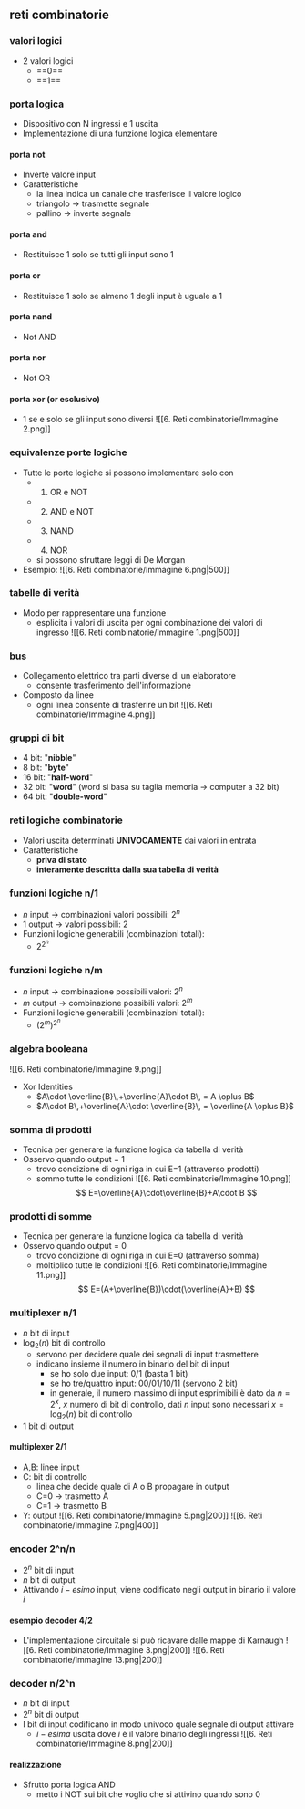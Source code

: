 ## reti combinatorie
### valori logici
- 2 valori logici
	- ==0==
	- ==1==
### porta logica
- Dispositivo con N ingressi e 1 uscita
- Implementazione di una funzione logica elementare
#### porta not
- Inverte valore input
- Caratteristiche
	- la linea indica un canale che trasferisce il valore logico
	- triangolo -> trasmette segnale
	- pallino -> inverte segnale
#### porta and
- Restituisce 1 solo se tutti gli input sono 1
#### porta or
- Restituisce 1 solo se almeno 1 degli input è uguale a 1
#### porta nand
- Not AND
#### porta nor
- Not OR
#### porta xor (or esclusivo)
- 1 se e solo se gli input sono diversi
![[6. Reti combinatorie/Immagine 2.png]]
### equivalenze porte logiche
- Tutte le porte logiche si possono implementare solo con
	- 1. OR e NOT
	- 2. AND e NOT
	- 3. NAND
	- 4. NOR
	- si possono sfruttare leggi di De Morgan
- Esempio:
![[6. Reti combinatorie/Immagine 6.png|500]]
### tabelle di verità
- Modo per rappresentare una funzione
	- esplicita i valori di uscita per ogni combinazione dei valori di ingresso
![[6. Reti combinatorie/Immagine 1.png|500]]
### bus
- Collegamento elettrico tra parti diverse di un elaboratore
	- consente trasferimento dell'informazione
- Composto da linee
	- ogni linea consente di trasferire un bit
![[6. Reti combinatorie/Immagine 4.png]]
### gruppi di bit
- 4 bit: "**nibble**"
- 8 bit: "**byte**"
- 16 bit: "**half-word**"
- 32 bit: "**word**" (word si basa su taglia memoria -> computer a 32 bit)
- 64 bit: "**double-word**"
### reti logiche combinatorie
- Valori uscita determinati **UNIVOCAMENTE** dai valori in entrata
- Caratteristiche
	- **priva di stato**
	- **interamente descritta dalla sua tabella di verità**
### funzioni logiche n/1
- $n$ input -> combinazioni valori possibili: $2^n$
- 1 output -> valori possibili: $2$
- Funzioni logiche generabili (combinazioni totali):
	- $2^{2^n}$
### funzioni logiche n/m
- $n$ input -> combinazione possibili valori: $2^n$
- $m$ output -> combinazione possibili valori: $2^m$
- Funzioni logiche generabili (combinazioni totali):
	- $(2^m)^{2^n}$
### algebra booleana
![[6. Reti combinatorie/Immagine 9.png]]
- Xor Identities
	- $A\cdot \overline{B}\,+\overline{A}\cdot B\, = A \oplus B$
	- $A\cdot B\,+\overline{A}\cdot \overline{B}\, = \overline{A \oplus B}$

### somma di prodotti
- Tecnica per generare la funzione logica da tabella di verità
- Osservo quando output = 1
	- trovo condizione di ogni riga in cui E=1 (attraverso prodotti)
	- sommo tutte le condizioni
![[6. Reti combinatorie/Immagine 10.png]]
$$
E=\overline{A}\cdot\overline{B}+A\cdot B
$$
### prodotti di somme
- Tecnica per generare la funzione logica da tabella di verità
- Osservo quando output = 0
	- trovo condizione di ogni riga in cui E=0 (attraverso somma)
	- moltiplico tutte le condizioni
![[6. Reti combinatorie/Immagine 11.png]]
$$
E=(A+\overline{B})\cdot(\overline{A}+B)
$$
### multiplexer n/1
- $n$ bit di input
- $\log_2(n)$ bit di controllo
	- servono per decidere quale dei segnali di input trasmettere
	- indicano insieme il numero in binario del bit di input
		- se ho solo due input: 0/1 (basta 1 bit)
		- se ho tre/quattro input: 00/01/10/11 (servono 2 bit)
		- in generale, il numero massimo di input esprimibili è dato da $n=2^{x}$, $x$ numero di bit di controllo, dati $n$ input sono necessari $x=\log_2(n)$ bit di controllo
- $1$ bit di output
#### multiplexer 2/1
- A,B: linee input
- C: bit di controllo
	- linea che decide quale di A o B propagare in output
	- C=0 -> trasmetto A
	- C=1 -> trasmetto B
- Y: output
![[6. Reti combinatorie/Immagine 5.png|200]]
![[6. Reti combinatorie/Immagine 7.png|400]]
### encoder 2^n/n
- $2^n$ bit di input
- $n$ bit di output
- Attivando $i-esimo$ input, viene codificato negli output in binario il valore $i$
#### esempio decoder 4/2
- L'implementazione circuitale si può ricavare dalle mappe di Karnaugh
![[6. Reti combinatorie/Immagine 3.png|200]]
![[6. Reti combinatorie/Immagine 13.png|200]]

### decoder n/2^n
- $n$ bit di input
- $2^n$ bit di output
- I bit di input codificano in modo univoco quale segnale di output attivare
	- $i-esima$ uscita dove $i$ è il valore binario degli ingressi
![[6. Reti combinatorie/Immagine 8.png|200]]
#### realizzazione
- Sfrutto porta logica AND
	- metto i NOT sui bit che voglio che si attivino quando sono 0